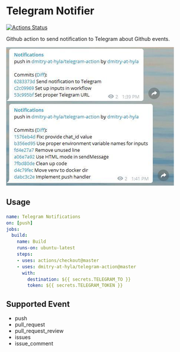 # Telegram Notifier

[![Actions Status](https://github.com/dmitry-at-hyla/telegram-action/workflows/Notify/badge.svg)](https://github.com/dmitry-at-hyla/telegram-action/actions)

Github action to send notification to Telegram about Github events.

![](images/push-notifications.jpg)

## Usage

```yml
name: Telegram Notifications
on: [push]
jobs:
  build:
    name: Build
    runs-on: ubuntu-latest
    steps:
    - uses: actions/checkout@master
    - uses: dmitry-at-hyla/telegram-action@master
      with:
        destination: ${{ secrets.TELEGRAM_TO }}
        token: ${{ secrets.TELEGRAM_TOKEN }}
```

## Supported Event

* push
* pull_request
* pull_request_review
* issues
* issue_comment
